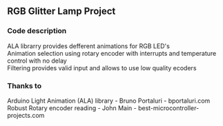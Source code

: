 ## RGB Glitter Lamp Project

### Code description

ALA librarry provides defferent animations for RGB LED's </br>
Animation selection using rotary encoder with interrupts and temperature control with no delay </br>
Filtering provides valid input and allows to use low quality ecoders</br>

### Thanks to
Arduino Light Animation (ALA) library - Bruno Portaluri - bportaluri.com</br>
Robust Rotary encoder reading - John Main - best-microcontroller-projects.com